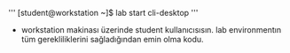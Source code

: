 
  '''
  [student@workstation ~]$ lab start cli-desktop
  '''
  - workstation makinası üzerinde student kullanıcısısın. lab environmentın tüm gerekliliklerini sağladığından emin olma kodu.
